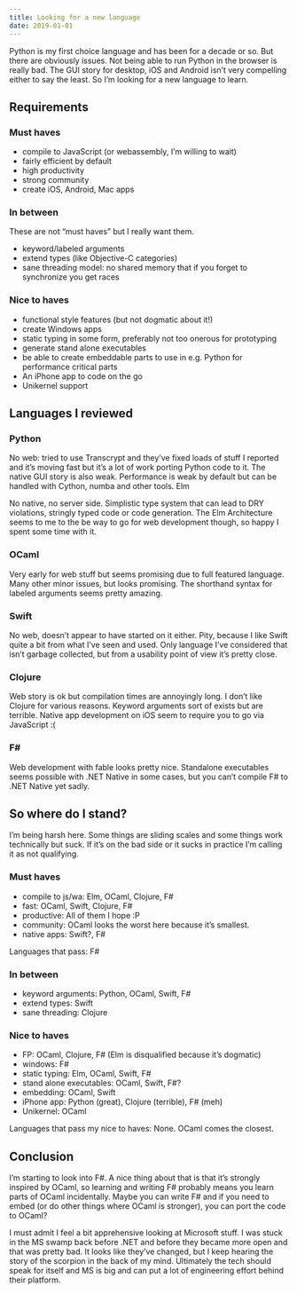 ```yaml
---
title: Looking for a new language
date: 2019-01-01 
---
```


Python is my first choice language and has been for a decade or so. But there are obviously issues. Not being able to run Python in the browser is really bad. The GUI story for desktop, iOS and Android isn’t very compelling either to say the least. So I’m looking for a new language to learn. 

## Requirements

### Must haves

- compile to JavaScript (or webassembly, I’m willing to wait)
- fairly efficient by default
- high productivity
- strong community
- create iOS, Android, Mac apps

### In between

These are not “must haves” but I really want them.

- keyword/labeled arguments
- extend types (like Objective-C categories)
- sane threading model: no shared memory that if you forget to synchronize you get races

### Nice to haves

- functional style features (but not dogmatic about it!)
- create Windows apps
- static typing in some form, preferably not too onerous for prototyping
- generate stand alone executables
- be able to create embeddable parts to use in e.g. Python for performance critical parts
- An iPhone app to code on the go
- Unikernel support

## Languages I reviewed

### Python

No web: tried to use Transcrypt and they’ve fixed loads of stuff I reported and it’s moving fast but it’s a lot of work porting Python code to it. The native GUI story is also weak. Performance is weak by default but can be handled with Cython, numba and other tools.
Elm

No native, no server side. Simplistic type system that can lead to DRY violations, stringly typed code or code generation. The Elm Architecture seems to me to the be way to go for web development though, so happy I spent some time with it.

### OCaml

Very early for web stuff but seems promising due to full featured language. Many other minor issues, but looks promising. The shorthand syntax for labeled arguments seems pretty amazing.

### Swift

No web, doesn’t appear to have started on it either. Pity, because I like Swift quite a bit from what I’ve seen and used. Only language I’ve considered that isn’t garbage collected, but from a usability point of view it’s pretty close.

### Clojure

Web story is ok but compilation times are annoyingly long. I don’t like Clojure for various reasons. Keyword arguments sort of exists but are terrible. Native app development on iOS seem to require you to go via JavaScript :(


### F#

Web development with fable looks pretty nice. Standalone executables seems possible with .NET Native in some cases, but you can’t compile F# to .NET Native yet sadly.

## So where do I stand?

I’m being harsh here. Some things are sliding scales and some things work technically but suck. If it’s on the bad side or it sucks in practice I’m calling it as not qualifying.

### Must haves

- compile to js/wa: Elm, OCaml, Clojure, F#
- fast: OCaml, Swift, Clojure, F#
- productive: All of them I hope :P
- community: OCaml looks the worst here because it’s smallest.
- native apps: Swift?, F#

Languages that pass: F#

### In between

- keyword arguments: Python, OCaml, Swift, F#
- extend types: Swift
- sane threading: Clojure

### Nice to haves

- FP: OCaml, Clojure, F# (Elm is disqualified because it’s dogmatic)
- windows: F#
- static typing: Elm, OCaml, Swift, F#
- stand alone executables: OCaml, Swift, F#? 
- embedding: OCaml, Swift
- iPhone app: Python (great), Clojure (terrible), F# (meh)
- Unikernel: OCaml

Languages that pass my nice to haves: None. OCaml comes the closest.

## Conclusion

I’m starting to look into F#. A nice thing about that is that it’s strongly inspired by OCaml, so learning and writing F# probably means you learn parts of OCaml incidentally. Maybe you can write F# and if you need to embed (or do other things where OCaml is stronger), you can port the code to OCaml?

I must admit I feel a bit apprehensive looking at Microsoft stuff. I was stuck in the MS swamp back before .NET and before they became more open and that was pretty bad. It looks like they’ve changed, but I keep hearing the story of the scorpion in the back of my mind. Ultimately the tech should speak for itself and MS is big and can put a lot of engineering effort behind their platform.
